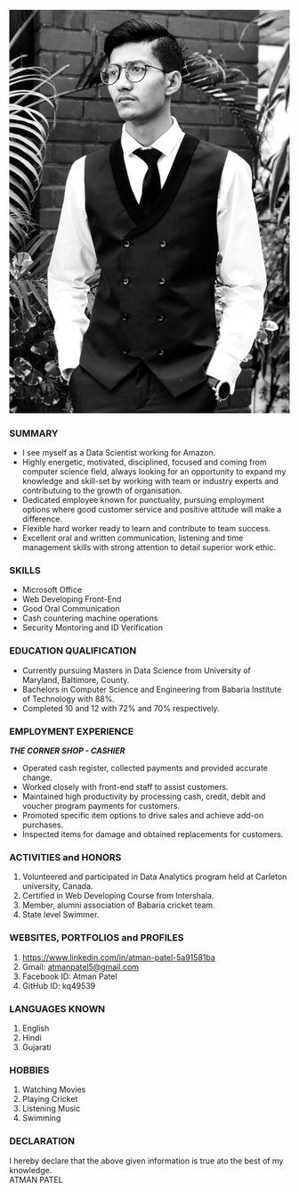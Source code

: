 ![picture of me](Atman.JPG)

### SUMMARY

-  I see myself as a Data Scientist working for Amazon.<br>
- Highly energetic, motivated, disciplined, focused and coming from computer science field, always looking for an opportunity to expand my knowledge and skill-set by working with team or industry experts and contributuing to the growth of organisation.<br>
- Dedicated employee known for punctuality, pursuing employment options where good customer service and positive attitude will make a difference.<br>
- Flexible hard worker ready to learn and contribute to team success.<br>
- Excellent oral and written communication, listening and time management skills with strong attention to detail superior work ethic.<br>

### SKILLS

- Microsoft Office
- Web Developing Front-End
- Good Oral Communication
- Cash countering machine operations
- Security Montoring and ID Verification

### EDUCATION QUALIFICATION

- Currently pursuing Masters in Data Science from University of Maryland, Baltimore, County.
- Bachelors in Computer Science and Engineering from Babaria Institute of Technology with 88%.
- Completed 10 and 12 with 72% and 70% respectively. 

### EMPLOYMENT EXPERIENCE

***THE CORNER SHOP - CASHIER***
  - Operated cash register, collected payments and provided accurate change.
  - Worked closely with front-end staff to assist customers.
  - Maintained high productivity by processing cash, credit, debit and voucher program payments for customers.
  - Promoted specific item options to drive sales and achieve add-on purchases.
  - Inspected items for damage and obtained replacements for customers.

### ACTIVITIES and HONORS

1. Volunteered and participated in Data Analytics program held at Carleton university, Canada.
2. Certified in Web Developing Course from Intershala.
3. Member, alumni association of Babaria cricket team.
4. State level Swimmer.

### WEBSITES, PORTFOLIOS and PROFILES

1. https://www.linkedin.com/in/atman-patel-5a91581ba
2. Gmail: atmanpatel5@gmail.com
3. Facebook ID: Atman Patel 
4. GitHub ID: kq49539

### LANGUAGES KNOWN

1. English
2. Hindi
3. Gujarati

### HOBBIES

1. Watching Movies 
2. Playing Cricket
3. Listening Music
4. Swimming

### DECLARATION 

I hereby declare that the above given information is true ato the best of my knowledge.<br>ATMAN PATEL
